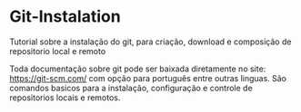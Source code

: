 # Git-Instalation
Tutorial sobre a instalação do git, para criação, download e composição de repositorio local e remoto

Toda documentação sobre git pode ser baixada diretamente no site: https://git-scm.com/ com opção para português entre outras linguas. São comandos basicos para a instalação, configuração e controle de repositorios locais e remotos.
